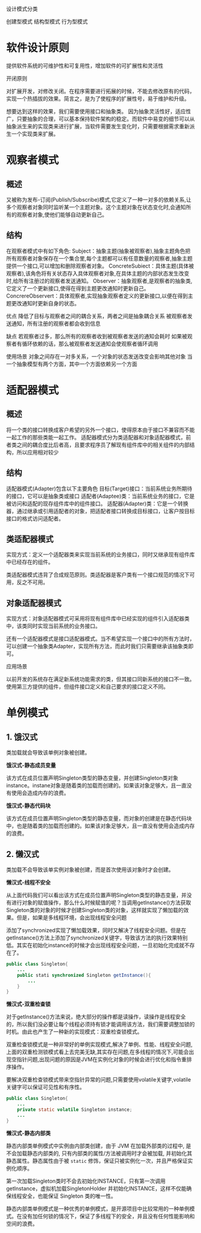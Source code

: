 设计模式分类

创建型模式
结构型模式
行为型模式

# 软件设计原则

提供软件系统的可维护性和可复用性，增加软件的可扩展性和灵活性

开闭原则

对扩展开发，对修改关闭。在程序需要进行拓展的时候，不能去修改原有的代码，实现一个热插拔的效果。简言之，是为了使程序的扩展性号，易于维护和升级。

想要达到这样的效果，我们需要使用接口和抽象类。
因为抽象灵活性好，适应性广，只要抽象的合理，可以基本保持软件架构的稳定。而软件中易变的细节可以从抽象派生来的实现类来进行扩展，当软件需要发生变化时，只需要根据需求重新派生一个实现类来扩展。

# 观察者模式

## 概述

又被称为发布-订阅(Publish/Subscribe)模式,它定义了一种一对多的依赖关系,让多个观察者对象同时监听某一个主题对象。这个主题对象在状态变化时,会通知所有的观察者对象,使他们能够自动更新自己。

## 结构

在观察者模式中有如下角色:
Subject：抽象主题(抽象被观察者),抽象主题角色把所有观察者对象保存在一个集合里,每个主题都可以有任意数量的观察者,抽象主题提供一个接口,可以增加和删除观察者对象。
ConcreteSubiect：具体主题(具体被观察者),该角色将有关状态存入具体观察者对象,在具体主题的内部状态发生改变时,给所有注册过的观察者发送通知。
Observer：抽象观察者,是观察者的抽象类,它定义了一个更新接口,使得在得到主题更改通知时更新自己。
ConcrereObservert：具体观察者,实现抽象观察者定义的更新接口,以便在得到主题更改通知时更新自身的状态。

优点
降低了目标与观察者之间的耦合关系，两者之间是抽象耦合关系
被观察者发送通知，所有注册的观察者都会收到信息

缺点
若观察者过多，那么所有的观察者收到被观察者发送的通知会耗时
如果被观察者有循环依赖的话，那么被观察者发送通知会使观察者循环调用

使用场景
对象之间存在一对多关系，一个对象的状态发送改变会影响其他对象
当一个抽象模型有两个方面，其中一个方面依赖另一个方面

# 适配器模式

## 概述

将一个类的接口转换成客户希望的另外一个接口，使得原本由于接口不兼容而不能一起工作的那些类能一起工作。
适配器模式分为类适配器和对象适配器模式，前者类之间的耦合度比后者高，且要求程序员了解现有组件库中的相关组件的内部结构，所以应用相对较少

## 结构

适配器模式(Adapter)包含以下主要角色
目标(Target)接口：当前系统业务所期待的接口，它可以是抽象类或接口
适配者(Adaptee)类：当前系统业务的接口，它是被访问和适配的现存组件库中的组件接口。
适配器(Adapter)类：它是一个转换器，通过继承或引用适配者的对象，把适配者接口转换成目标接口，让客户按目标接口的格式访问适配者。

## 类适配器模式

实现方式：定义一个适配器类来实现当前系统的业务接口，同时又继承现有组件库中已经存在的组件。

类适配器模式违背了合成规范原则。类适配器是客户类有一个接口规范的情况下可用，反之不可用。

## 对象适配器模式

实现方式：对象适配器模式可采用将现有组件库中已经实现的组件引入适配器类中，该类同时实现当前系统的业务接口。

还有一个适配器模式是接口适配器模式。当不希望实现一个接口中的所有方法时，可以创建一个抽象类Adapter，实现所有方法，而此时我们只需要继承该抽象类即可。

应用场景

以前开发的系统存在满足新系统功能需求的类，但其接口同新系统的接口不一致。
使用第三方提供的组件，但组件接口定义和自己要求的接口定义不同。

# 单例模式

## 1. 饿汉式

类加载就会导致该单例对象被创建。

**饿汉式-静态成员变量**

该方式在成员位置声明Singleton类型的静态变量，并创建Singleton类对象instance。instane对象是随着类的加载而创建的。如果该对象足够大，且一直没有使用会造成内存的浪费。

**饿汉式-静态代码块**

该方式在成员位置声明Singleton类型的静态变量，而对象的创建是在静态代码块中，也是随着类的加载而创建的。如果该对象足够大，且一直没有使用会造成内存的浪费。

## 2. 懒汉式

类加载不会导致该单实例对象被创建，而是首次使用该对象时才会创建。

**懒汉式-线程不安全**

从上面代码我们可以看出该方式在成员位置声明Singleton类型的静态变量，并没有进行对象的赋值操作，那么什么时候赋值的呢？当调用getInstance()方法获取Singleton类的对象的时候才创建Singleton类的对象，这样就实现了懒加载的效果。但是，如果是多线程环境，会出现线程安全问题

添加了synchronized实现了懒加载效果，同时又解决了线程安全问题。但是在getInstance()方法上添加了synchronized关键字，导致该方法的执行效果特别低。其实在初始化instance的时候才会出现线程安全问题，一旦初始化完成就不存在了。
```java
public class Singleton{
	...
	public stati synchronized Singleton getInstance(){
		...
	}
}
```

**懒汉式-双重检查锁**

对于getInstance()方法来说，绝大部分的操作都是读操作，读操作是线程安全的，所以我们没必要让每个线程必须持有锁才能调用该方法，我们需要调整加锁的时机。由此也产生了一种新的实现模式：双重检查锁模式。

双重检查锁模式是一种非常好的单例实现模式,解决了单例、性能、线程安全问题,上面的双重检测锁模式看上去完美无缺,其实存在问题,在多线程的情况下,可能会出现空指针问题,出现问题的原因是JVM在实例化对象的时候会进行优化和指令重排序操作。

要解决双重检查锁模式带来空指针异常的问题,只需要使用volatile关键字,volatile关键字可以保证可见性和有序性。
```java
public class Singleton{
	...
	private static volatile Singleton instance;
	...
}
```

**懒汉式-静态内部类**

静态内部类单例模式中实例由内部类创建，由于 JVM 在加载外部类的过程中, 是不会加载静态内部类的, 只有内部类的属性/方法被调用时才会被加载, 并初始化其静态属性。静态属性由于被 `static` 修饰，保证只被实例化一次，并且严格保证实例化顺序。

第一次加载Singleton类时不会去初始化INSTANCE，只有第一次调用getInstance，虚拟机加载SingletonHolder
并初始化INSTANCE，这样不仅能确保线程安全，也能保证 Singleton 类的唯一性。

静态内部类单例模式是一种优秀的单例模式，是开源项目中比较常用的一种单例模式。在没有加任何锁的情况下，保证了多线程下的安全，并且没有任何性能影响和空间的浪费。